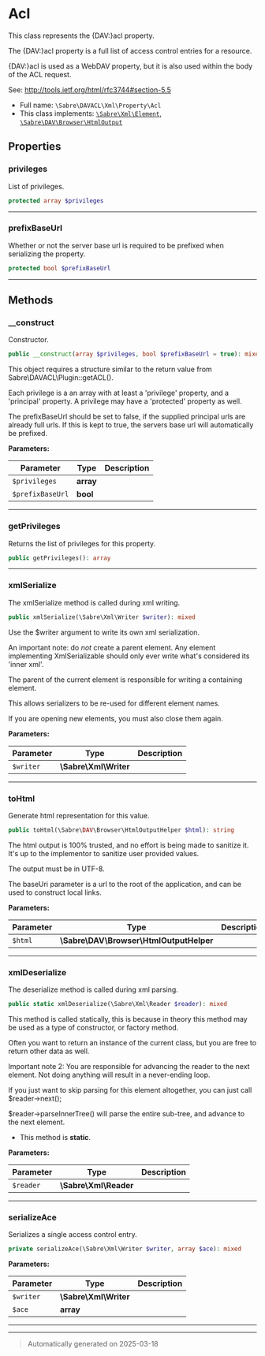 
# Acl

This class represents the {DAV:}acl property.

The {DAV:}acl property is a full list of access control entries for a
resource.

{DAV:}acl is used as a WebDAV property, but it is also used within the body
of the ACL request.

See:
http://tools.ietf.org/html/rfc3744#section-5.5

* Full name: `\Sabre\DAVACL\Xml\Property\Acl`
* This class implements:
[`\Sabre\Xml\Element`](../../../Xml/Element.md), [`\Sabre\DAV\Browser\HtmlOutput`](../../../DAV/Browser/HtmlOutput.md)



## Properties


### privileges

List of privileges.

```php
protected array $privileges
```






***

### prefixBaseUrl

Whether or not the server base url is required to be prefixed when
serializing the property.

```php
protected bool $prefixBaseUrl
```






***

## Methods


### __construct

Constructor.

```php
public __construct(array $privileges, bool $prefixBaseUrl = true): mixed
```

This object requires a structure similar to the return value from
Sabre\DAVACL\Plugin::getACL().

Each privilege is a an array with at least a 'privilege' property, and a
'principal' property. A privilege may have a 'protected' property as
well.

The prefixBaseUrl should be set to false, if the supplied principal urls
are already full urls. If this is kept to true, the servers base url
will automatically be prefixed.






**Parameters:**

| Parameter | Type | Description |
|-----------|------|-------------|
| `$privileges` | **array** |  |
| `$prefixBaseUrl` | **bool** |  |





***

### getPrivileges

Returns the list of privileges for this property.

```php
public getPrivileges(): array
```












***

### xmlSerialize

The xmlSerialize method is called during xml writing.

```php
public xmlSerialize(\Sabre\Xml\Writer $writer): mixed
```

Use the $writer argument to write its own xml serialization.

An important note: do _not_ create a parent element. Any element
implementing XmlSerializable should only ever write what's considered
its 'inner xml'.

The parent of the current element is responsible for writing a
containing element.

This allows serializers to be re-used for different element names.

If you are opening new elements, you must also close them again.






**Parameters:**

| Parameter | Type | Description |
|-----------|------|-------------|
| `$writer` | **\Sabre\Xml\Writer** |  |





***

### toHtml

Generate html representation for this value.

```php
public toHtml(\Sabre\DAV\Browser\HtmlOutputHelper $html): string
```

The html output is 100% trusted, and no effort is being made to sanitize
it. It's up to the implementor to sanitize user provided values.

The output must be in UTF-8.

The baseUri parameter is a url to the root of the application, and can
be used to construct local links.






**Parameters:**

| Parameter | Type | Description |
|-----------|------|-------------|
| `$html` | **\Sabre\DAV\Browser\HtmlOutputHelper** |  |





***

### xmlDeserialize

The deserialize method is called during xml parsing.

```php
public static xmlDeserialize(\Sabre\Xml\Reader $reader): mixed
```

This method is called statically, this is because in theory this method
may be used as a type of constructor, or factory method.

Often you want to return an instance of the current class, but you are
free to return other data as well.

Important note 2: You are responsible for advancing the reader to the
next element. Not doing anything will result in a never-ending loop.

If you just want to skip parsing for this element altogether, you can
just call $reader->next();

$reader->parseInnerTree() will parse the entire sub-tree, and advance to
the next element.

* This method is **static**.




**Parameters:**

| Parameter | Type | Description |
|-----------|------|-------------|
| `$reader` | **\Sabre\Xml\Reader** |  |





***

### serializeAce

Serializes a single access control entry.

```php
private serializeAce(\Sabre\Xml\Writer $writer, array $ace): mixed
```








**Parameters:**

| Parameter | Type | Description |
|-----------|------|-------------|
| `$writer` | **\Sabre\Xml\Writer** |  |
| `$ace` | **array** |  |





***


***
> Automatically generated on 2025-03-18
